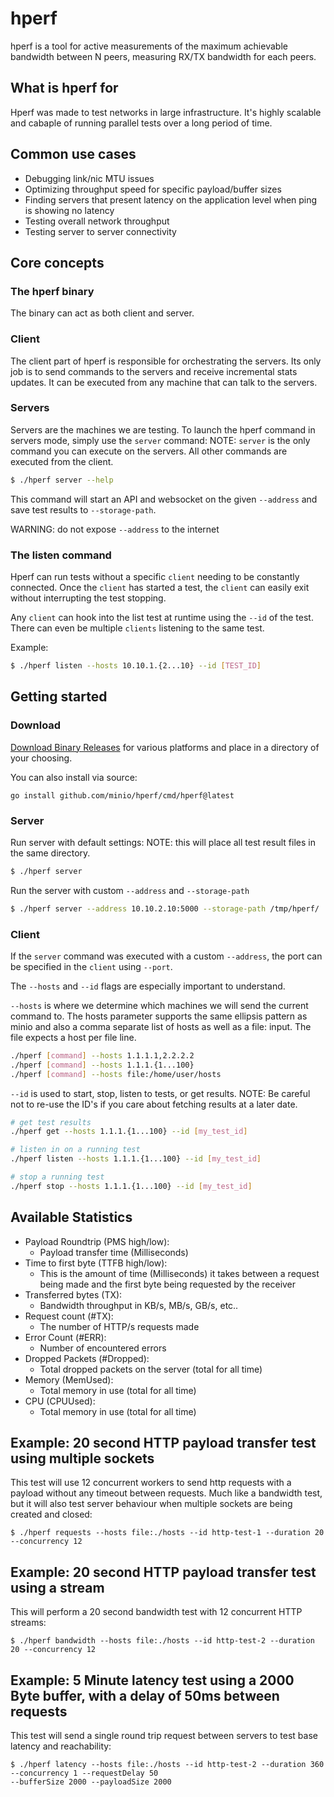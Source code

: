 # hperf

hperf is a tool for active measurements of the maximum achievable bandwidth between N peers, measuring RX/TX bandwidth for each peers.

## What is hperf for
Hperf was made to test networks in large infrastructure. It's highly scalable and cabaple of running parallel tests over
a long period of time. 

## Common use cases
- Debugging link/nic MTU issues
- Optimizing throughput speed for specific payload/buffer sizes
- Finding servers that present latency on the application level when ping is showing no latency
- Testing overall network throughput
- Testing server to server connectivity 


## Core concepts
### The hperf binary
The binary can act as both client and server.

### Client
The client part of hperf is responsible for orchestrating the servers. Its only job is to send commands to the
servers and receive incremental stats updates. It can be executed from any machine that can talk to the servers.

### Servers
Servers are the machines we are testing. To launch the hperf command in servers mode, simply use the `server` command:
NOTE: `server` is the only command you can execute on the servers. All other commands are executed from the client.
```bash
$ ./hperf server --help
```
This command will start an API and websocket on the given `--address` and save test results to `--storage-path`. 

WARNING: do not expose `--address` to the internet

### The listen command
Hperf can run tests without a specific `client` needing to be constantly connected. Once the `client` has started a test, the `client` can 
easily exit without interrupting the test stopping.

Any `client` can hook into the list test at runtime using the `--id` of the test. There can even be multiple `clients`
listening to the same test.

Example:
```bash
$ ./hperf listen --hosts 10.10.1.{2...10} --id [TEST_ID]
```

## Getting started

### Download
[Download Binary Releases](https://github.com/minio/hperf/releases) for various platforms and place in a directory of
your choosing.

You can also install via source:
```
go install github.com/minio/hperf/cmd/hperf@latest
```

### Server
Run server with default settings:
NOTE: this will place all test result files in the same directory.
```bash
$ ./hperf server
```
Run the server with custom `--address` and `--storage-path`
```bash
$ ./hperf server --address 10.10.2.10:5000 --storage-path /tmp/hperf/
```

### Client 
If the `server` command was executed with a custom `--address`, the port can be specified in the `client` using `--port`.

The `--hosts` and `--id` flags are especially important to understand.

`--hosts` is where we determine which machines we will send the current command to. The hosts parameter supports
the same ellipsis pattern as minio and also a comma separate list of hosts as well as a file: input. The file expects a
host per file line.

```bash
./hperf [command] --hosts 1.1.1.1,2.2.2.2
./hperf [command] --hosts 1.1.1.{1...100}
./hperf [command] --hosts file:/home/user/hosts
```

`--id` is used to start, stop, listen to tests, or get results. 
NOTE: Be careful not to re-use the ID's if you care about fetching results at a later date.

```bash
# get test results
./hperf get --hosts 1.1.1.{1...100} --id [my_test_id]

# listen in on a running test
./hperf listen --hosts 1.1.1.{1...100} --id [my_test_id]

# stop a running test
./hperf stop --hosts 1.1.1.{1...100} --id [my_test_id]
```

## Available Statistics
 - Payload Roundtrip (PMS high/low): 
   - Payload transfer time (Milliseconds)
 - Time to first byte (TTFB high/low): 
   - This is the amount of time (Milliseconds) it takes between a request being made and the first byte being requested by the receiver
 - Transferred bytes (TX): 
   - Bandwidth throughput in KB/s, MB/s, GB/s, etc..
 - Request count (#TX): 
   - The number of HTTP/s requests made
 - Error Count (#ERR): 
   - Number of encountered errors
 - Dropped Packets (#Dropped): 
   - Total dropped packets on the server (total for all time)
 - Memory (MemUsed): 
   - Total memory in use (total for all time)
 - CPU (CPUUsed): 
   - Total memory in use (total for all time)

## Example: 20 second HTTP payload transfer test using multiple sockets
This test will use 12 concurrent workers to send http requests with a payload without any timeout between requests.
Much like a bandwidth test, but it will also test server behaviour when multiple sockets are being created and closed:
```
$ ./hperf requests --hosts file:./hosts --id http-test-1 --duration 20 --concurrency 12
```

## Example: 20 second HTTP payload transfer test using a stream
This will perform a 20 second bandwidth test with 12 concurrent HTTP streams:
```
$ ./hperf bandwidth --hosts file:./hosts --id http-test-2 --duration 20 --concurrency 12
```

## Example: 5 Minute latency test using a 2000 Byte buffer, with a delay of 50ms between requests
This test will send a single round trip request between servers to test base latency and reachability:
```
$ ./hperf latency --hosts file:./hosts --id http-test-2 --duration 360 --concurrency 1 --requestDelay 50
--bufferSize 2000 --payloadSize 2000
```


